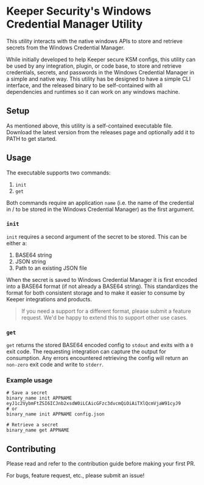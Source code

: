 # Keeper Security's Windows Credential Manager Utility

This utility interacts with the native windows APIs to store and retrieve secrets from the Windows Credential Manager.

While initially developed to help Keeper secure KSM configs, this utility can be used by any integration, plugin, or code base, to store and retrieve credentials, secrets, and passwords in the Windows Credential Manager in a simple and native way. This utility has be designed to have a simple CLI interface, and the released binary to be self-contained with all dependencies and runtimes so it can work on any windows machine.

## Setup 

As mentioned above, this utility is a self-contained executable file. Download the latest version from the releases page and optionally add it to PATH to get started.

## Usage

The executable supports two commands:

1. `init`
2. `get`

Both commands require an application `name` (i.e. the name of the credential in / to be stored in the Windows Credential Manager) as the first argument.

### `init`

`init` requires a second argument of the secret to be stored. This can be either a:

1. BASE64 string
2. JSON string
3. Path to an existing JSON file

When the secret is saved to Windows Credential Manager it is first encoded into a BASE64 format (if not already a BASE64 string). This standardizes the format for both consistent storage and to make it easier to consume by Keeper integrations and products. 

> If you need a support for a different format, please submit a feature request. We'd be happy to extend this to support other use cases.

### `get`

`get` returns the stored BASE64 encoded config to `stdout` and exits with a `0` exit code. The requesting integration can capture the output for consumption. Any errors encountered retrieving the config will return an `non-zero` exit code and write to `stderr`.

### Example usage

```shell
# Save a secret
binary_name init APPNAME eyJ1c2VybmFtZSI6ICJnb2xsdW0iLCAicGFzc3dvcmQiOiAiTXlQcmVjaW91cyJ9
# or
binary_name init APPNAME config.json

# Retrieve a secret
binary_name get APPNAME
```

## Contributing

Please read and refer to the contribution guide before making your first PR.

For bugs, feature request, etc., please submit an issue!
